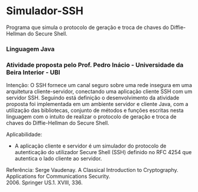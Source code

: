 # Simulador-SSH
Programa que simula o protocolo de geração e troca de chaves do Diffie-Hellman do Secure Shell.

### Linguagem Java

### Atividade proposta pelo Prof. Pedro Inácio - Universidade da Beira Interior - UBI


Intenção:
O SSH fornece um canal seguro sobre uma rede insegura em uma arquitetura cliente-servidor, conectando uma aplicação cliente SSH com um servidor SSH. Seguindo está definição o desenvolvimento da atividade  proposta foi implementada em um ambiente servidor e cliente Java, com a utilização das bibliotecas, conjunto de métodos e funções escritas nesta  linguagem com o intuito de realizar o protocolo de geração e troca de chaves do Diffie-Hellman do Secure Shell.

Aplicabilidade:
- A aplicação cliente e servidor é um simulador do protocolo de autenticação do utilizador Secure Shell (SSH) definido no RFC 4254 que autentica o lado cliente ao servidor. 

Referência:
Serge Vaudenay. A Classical Introduction to Cryptography. Applications for Communications Security.  
2006. Springer US.1. XVIII, 336.
